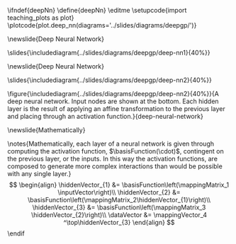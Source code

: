 \ifndef{deepNn}
\define{deepNn}
\editme
\setupcode{import teaching_plots as plot}
\plotcode{plot.deep_nn(diagrams='../slides/diagrams/deepgp/')}

\newslide{Deep Neural Network}

\slides{\includediagram{../slides/diagrams/deepgp/deep-nn1}{40%}}

\newslide{Deep Neural Network}

\slides{\includediagram{../slides/diagrams/deepgp/deep-nn2}{40%}}

\figure{\includediagram{../slides/diagrams/deepgp/deep-nn2}{40%}}{A deep neural network. Input nodes are shown at the bottom. Each hidden layer is the result of applying an affine transformation to the previous layer and placing through an activation function.}{deep-neural-network}

\newslide{Mathematically}

\notes{Mathematically, each layer of a neural network is given through computing the activation function, $\basisFunction(\cdot)$, contingent on the previous layer, or the inputs. In this way the activation functions, are composed to generate more complex interactions than would be possible with any single layer.}
$$
\begin{align}
    \hiddenVector_{1} &= \basisFunction\left(\mappingMatrix_1 \inputVector\right)\\
    \hiddenVector_{2} &=  \basisFunction\left(\mappingMatrix_2\hiddenVector_{1}\right)\\
    \hiddenVector_{3} &= \basisFunction\left(\mappingMatrix_3 \hiddenVector_{2}\right)\\
    \dataVector &= \mappingVector_4 ^\top\hiddenVector_{3}
\end{align}
$$
\endif
